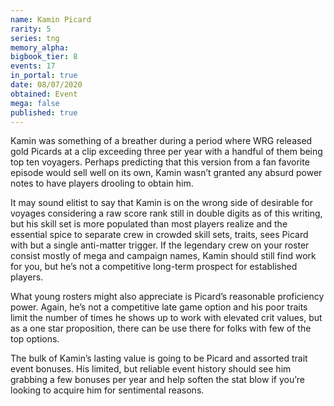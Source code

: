 ```yaml
---
name: Kamin Picard
rarity: 5
series: tng
memory_alpha:
bigbook_tier: 8
events: 17
in_portal: true
date: 08/07/2020
obtained: Event
mega: false
published: true
---
```


Kamin was something of a breather during a period where WRG released gold Picards at a clip exceeding three per year with a handful of them being top ten voyagers. Perhaps predicting that this version from a fan favorite episode would sell well on its own, Kamin wasn’t granted any absurd power notes to have players drooling to obtain him.

It may sound elitist to say that Kamin is on the wrong side of desirable for voyages considering a raw score rank still in double digits as of this writing, but his skill set is more populated than most players realize and the essential spice to separate crew in crowded skill sets, traits, sees Picard with but a single anti-matter trigger. If the legendary crew on your roster consist mostly of mega and campaign names, Kamin should still find work for you, but he’s not a competitive long-term prospect for established players.

What young rosters might also appreciate is Picard’s reasonable proficiency power. Again, he’s not a competitive late game option and his poor traits limit the number of times he shows up to work with elevated crit values, but as a one star proposition, there can be use there for folks with few of the top options. 

The bulk of Kamin’s lasting value is going to be Picard and assorted trait event bonuses. His limited, but reliable event history should see him grabbing a few bonuses per year and help soften the stat blow if you’re looking to acquire him for sentimental reasons.
